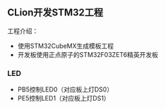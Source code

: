 ## CLion开发STM32工程
工程介绍：
- 使用STM32CubeMX生成模板工程
- 开发板使用正点原子的STM32F03ZET6精英开发板

### LED
- PB5控制LED0（对应板上灯DS0）
- PE5控制LED1（对应板上灯DS1）